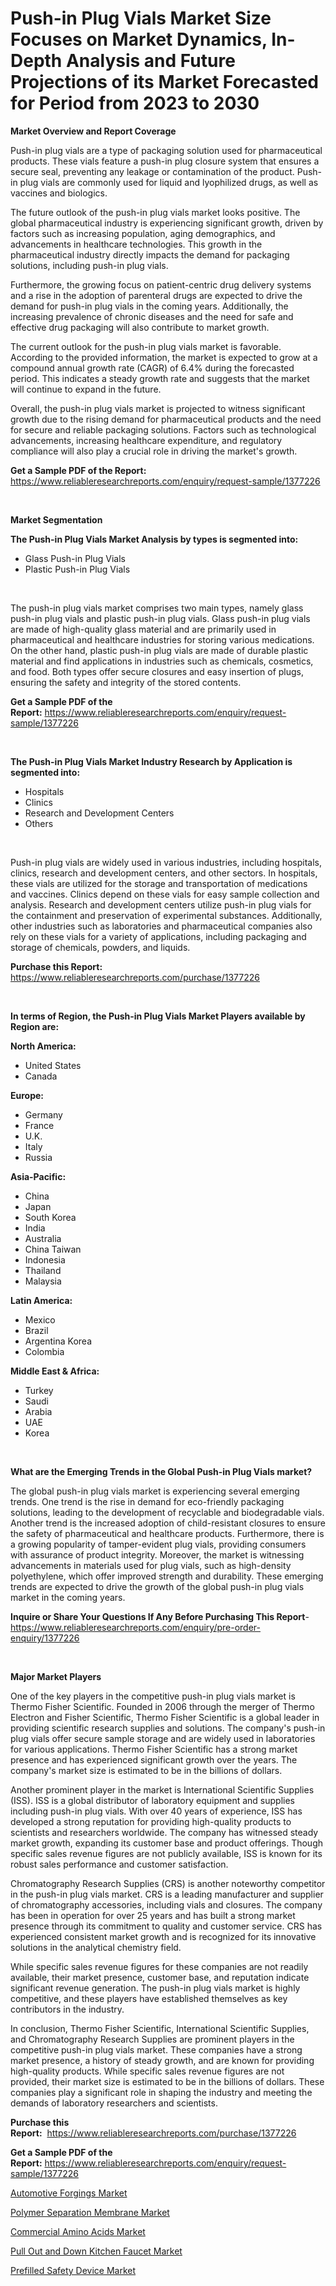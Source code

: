 <p><h1>Push-in Plug Vials Market Size Focuses on Market Dynamics, In-Depth Analysis and Future Projections of its Market Forecasted for Period from 2023 to 2030</h1></p><p><strong>Market Overview and Report Coverage</strong></p>
<p><p>Push-in plug vials are a type of packaging solution used for pharmaceutical products. These vials feature a push-in plug closure system that ensures a secure seal, preventing any leakage or contamination of the product. Push-in plug vials are commonly used for liquid and lyophilized drugs, as well as vaccines and biologics.</p><p>The future outlook of the push-in plug vials market looks positive. The global pharmaceutical industry is experiencing significant growth, driven by factors such as increasing population, aging demographics, and advancements in healthcare technologies. This growth in the pharmaceutical industry directly impacts the demand for packaging solutions, including push-in plug vials.</p><p>Furthermore, the growing focus on patient-centric drug delivery systems and a rise in the adoption of parenteral drugs are expected to drive the demand for push-in plug vials in the coming years. Additionally, the increasing prevalence of chronic diseases and the need for safe and effective drug packaging will also contribute to market growth.</p><p>The current outlook for the push-in plug vials market is favorable. According to the provided information, the market is expected to grow at a compound annual growth rate (CAGR) of 6.4% during the forecasted period. This indicates a steady growth rate and suggests that the market will continue to expand in the future.</p><p>Overall, the push-in plug vials market is projected to witness significant growth due to the rising demand for pharmaceutical products and the need for secure and reliable packaging solutions. Factors such as technological advancements, increasing healthcare expenditure, and regulatory compliance will also play a crucial role in driving the market's growth.</p></p>
<p><strong>Get a Sample PDF of the Report:</strong> <a href="https://www.reliableresearchreports.com/enquiry/request-sample/1377226">https://www.reliableresearchreports.com/enquiry/request-sample/1377226</a></p>
<p>&nbsp;</p>
<p><strong>Market Segmentation</strong></p>
<p><strong>The Push-in Plug Vials Market Analysis by types is segmented into:</strong></p>
<p><ul><li>Glass Push-in Plug Vials</li><li>Plastic Push-in Plug Vials</li></ul></p>
<p>&nbsp;</p>
<p><p>The push-in plug vials market comprises two main types, namely glass push-in plug vials and plastic push-in plug vials. Glass push-in plug vials are made of high-quality glass material and are primarily used in pharmaceutical and healthcare industries for storing various medications. On the other hand, plastic push-in plug vials are made of durable plastic material and find applications in industries such as chemicals, cosmetics, and food. Both types offer secure closures and easy insertion of plugs, ensuring the safety and integrity of the stored contents.</p></p>
<p><strong>Get a Sample PDF of the Report:</strong>&nbsp;<a href="https://www.reliableresearchreports.com/enquiry/request-sample/1377226">https://www.reliableresearchreports.com/enquiry/request-sample/1377226</a></p>
<p>&nbsp;</p>
<p><strong>The Push-in Plug Vials Market Industry Research by Application is segmented into:</strong></p>
<p><ul><li>Hospitals</li><li>Clinics</li><li>Research and Development Centers</li><li>Others</li></ul></p>
<p>&nbsp;</p>
<p><p>Push-in plug vials are widely used in various industries, including hospitals, clinics, research and development centers, and other sectors. In hospitals, these vials are utilized for the storage and transportation of medications and vaccines. Clinics depend on these vials for easy sample collection and analysis. Research and development centers utilize push-in plug vials for the containment and preservation of experimental substances. Additionally, other industries such as laboratories and pharmaceutical companies also rely on these vials for a variety of applications, including packaging and storage of chemicals, powders, and liquids.</p></p>
<p><strong>Purchase this Report:</strong>&nbsp; <a href="https://www.reliableresearchreports.com/purchase/1377226">https://www.reliableresearchreports.com/purchase/1377226</a></p>
<p>&nbsp;</p>
<p><strong>In terms of Region, the Push-in Plug Vials Market Players available by Region are:</strong></p>
<p>
    <p> <strong> North America: </strong>
        <ul>
            <li>United States</li>
            <li>Canada</li>
        </ul>
        </p> 
    <p> <strong> Europe: </strong>
        <ul>
            <li>Germany</li>
            <li>France</li>
            <li>U.K.</li>
            <li>Italy</li>
            <li>Russia</li>
        </ul>
        </p> 
    <p> <strong> Asia-Pacific: </strong>
        <ul>
            <li>China</li>
            <li>Japan</li>
            <li>South Korea</li>
            <li>India</li>
            <li>Australia</li>
            <li>China Taiwan</li>
            <li>Indonesia</li>
            <li>Thailand</li>
            <li>Malaysia</li>
        </ul>
        </p> 
    <p> <strong> Latin America: </strong>
        <ul>
            <li>Mexico</li>
            <li>Brazil</li>
            <li>Argentina Korea</li>
            <li>Colombia</li>
        </ul>
        </p> 
    <p> <strong> Middle East & Africa: </strong>
        <ul>
            <li>Turkey</li>
            <li>Saudi</li>
            <li>Arabia</li>
            <li>UAE</li>
            <li>Korea</li>
        </ul>
    </p>
    </p>
<p>&nbsp;</p>
<p><strong>What are the Emerging Trends in the Global Push-in Plug Vials market?</strong></p>
<p><p>The global push-in plug vials market is experiencing several emerging trends. One trend is the rise in demand for eco-friendly packaging solutions, leading to the development of recyclable and biodegradable vials. Another trend is the increased adoption of child-resistant closures to ensure the safety of pharmaceutical and healthcare products. Furthermore, there is a growing popularity of tamper-evident plug vials, providing consumers with assurance of product integrity. Moreover, the market is witnessing advancements in materials used for plug vials, such as high-density polyethylene, which offer improved strength and durability. These emerging trends are expected to drive the growth of the global push-in plug vials market in the coming years.</p></p>
<p><strong>Inquire or Share Your Questions If Any Before Purchasing This Report</strong>- <a href="https://www.reliableresearchreports.com/enquiry/pre-order-enquiry/1377226">https://www.reliableresearchreports.com/enquiry/pre-order-enquiry/1377226</a></p>
<p>&nbsp;</p>
<p><strong>Major Market Players</strong></p>
<p><p>One of the key players in the competitive push-in plug vials market is Thermo Fisher Scientific. Founded in 2006 through the merger of Thermo Electron and Fisher Scientific, Thermo Fisher Scientific is a global leader in providing scientific research supplies and solutions. The company's push-in plug vials offer secure sample storage and are widely used in laboratories for various applications. Thermo Fisher Scientific has a strong market presence and has experienced significant growth over the years. The company's market size is estimated to be in the billions of dollars.</p><p>Another prominent player in the market is International Scientific Supplies (ISS). ISS is a global distributor of laboratory equipment and supplies including push-in plug vials. With over 40 years of experience, ISS has developed a strong reputation for providing high-quality products to scientists and researchers worldwide. The company has witnessed steady market growth, expanding its customer base and product offerings. Though specific sales revenue figures are not publicly available, ISS is known for its robust sales performance and customer satisfaction.</p><p>Chromatography Research Supplies (CRS) is another noteworthy competitor in the push-in plug vials market. CRS is a leading manufacturer and supplier of chromatography accessories, including vials and closures. The company has been in operation for over 25 years and has built a strong market presence through its commitment to quality and customer service. CRS has experienced consistent market growth and is recognized for its innovative solutions in the analytical chemistry field.</p><p>While specific sales revenue figures for these companies are not readily available, their market presence, customer base, and reputation indicate significant revenue generation. The push-in plug vials market is highly competitive, and these players have established themselves as key contributors in the industry.</p><p>In conclusion, Thermo Fisher Scientific, International Scientific Supplies, and Chromatography Research Supplies are prominent players in the competitive push-in plug vials market. These companies have a strong market presence, a history of steady growth, and are known for providing high-quality products. While specific sales revenue figures are not provided, their market size is estimated to be in the billions of dollars. These companies play a significant role in shaping the industry and meeting the demands of laboratory researchers and scientists.</p></p>
<p><strong>Purchase this Report:</strong>&nbsp;&nbsp;<a href="https://www.reliableresearchreports.com/purchase/1377226">https://www.reliableresearchreports.com/purchase/1377226</a></p>
<p></p>
<p><strong>Get a Sample PDF of the Report:</strong>&nbsp;<a href="https://www.reliableresearchreports.com/enquiry/request-sample/1377226">https://www.reliableresearchreports.com/enquiry/request-sample/1377226</a></p>
<p><p><a href="https://medium.com/@hazelbrakus/automotive-forgings-market-share-evolution-and-market-growth-trends-2023-2030-4623f47f285a">Automotive Forgings Market</a></p><p><a href="https://www.linkedin.com/pulse/polymer-separation-membrane-market-research-report-provides-1yzxe/">Polymer Separation Membrane Market</a></p><p><a href="https://www.linkedin.com/pulse/commercial-amino-acids-market-share-amp-new-trends-analysis-cdvze/">Commercial Amino Acids Market</a></p><p><a href="https://github.com/sofyaavrova/Market-Research-Report-List-1/blob/main/pull-out-and-down-kitchen-faucet-market.md">Pull Out and Down Kitchen Faucet Market</a></p><p><a href="https://github.com/kholmovskayalyudmila/Market-Research-Report-List-1/blob/main/prefilled-safety-device-market.md">Prefilled Safety Device Market</a></p></p>